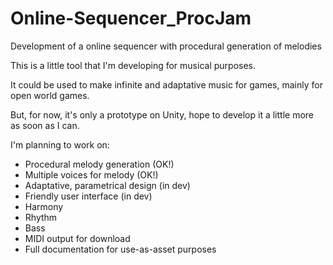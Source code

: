 # Online-Sequencer_ProcJam
Development of a online sequencer with procedural generation of melodies

This is a little tool that I'm developing for musical purposes.

It could be used to make infinite and adaptative music for games, mainly for open world games.

But, for now, it's only a prototype on Unity, hope to develop it a little more as soon as I can.

I'm planning to work on:
- Procedural melody generation (OK!)
- Multiple voices for melody (OK!)
- Adaptative, parametrical design (in dev)
- Friendly user interface (in dev)
- Harmony
- Rhythm
- Bass
- MIDI output for download
- Full documentation for use-as-asset purposes
